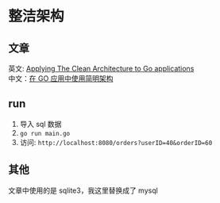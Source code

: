 # 整洁架构


## 文章
英文: [Applying The Clean Architecture to Go applications](https://manuel.kiessling.net/2012/09/28/applying-the-clean-architecture-to-go-applications/)    
中文：[在 GO 应用中使用简明架构](https://mikespook.com/2012/09/翻译在-go-应用中使用简明架构1/#more-1440)   


## run
1. 导入 sql 数据
2. ```go run main.go```
3. 访问:  ```http://localhost:8080/orders?userID=40&orderID=60```

## 其他
文章中使用的是 sqlite3，我这里替换成了 mysql
